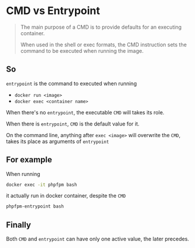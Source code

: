 # CMD vs Entrypoint

> The main purpose of a CMD is to provide defaults for an executing container. 
> 
> When used in the shell or exec formats, the CMD instruction sets the command to be executed when running the image.

## So

`entrypoint` is the command to executed when running

- `docker run <image>`
- `docker exec <container name>`

When there's no `entrypoint`, the executable `CMD` will takes its role.

When there is `entrypoint`, `CMD` is the default value for it.

On the command line, anything after `exec <image>` will overwrite the `CMD`, takes its place as arguments of `entrypoint` 

## For example

When running

```bash
docker exec -it phpfpm bash
```

it actually run in docker container, despite the `CMD`

```bash
phpfpm-entrypoint bash
```

## Finally

Both `CMD` and `entrypoint` can have only one active value, the later precedes.
